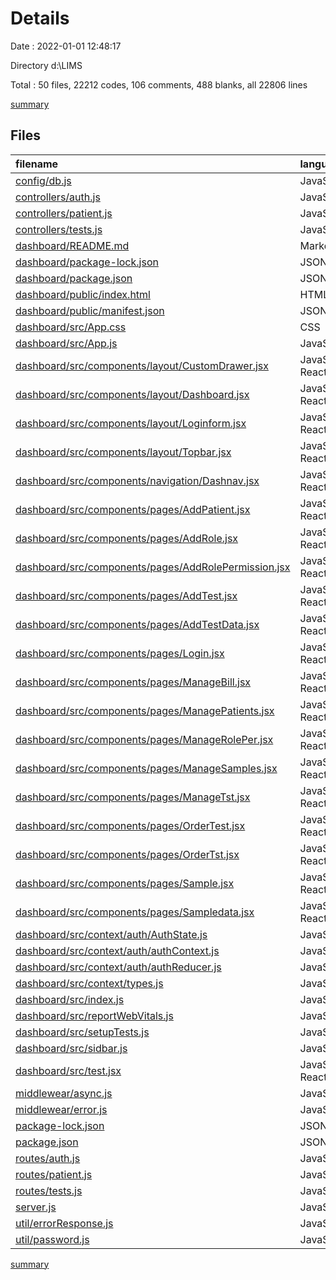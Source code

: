 # Details

Date : 2022-01-01 12:48:17

Directory d:\LIMS

Total : 50 files,  22212 codes, 106 comments, 488 blanks, all 22806 lines

[summary](results.md)

## Files
| filename | language | code | comment | blank | total |
| :--- | :--- | ---: | ---: | ---: | ---: |
| [config/db.js](/config/db.js) | JavaScript | 9 | 20 | 2 | 31 |
| [controllers/auth.js](/controllers/auth.js) | JavaScript | 143 | 6 | 16 | 165 |
| [controllers/patient.js](/controllers/patient.js) | JavaScript | 165 | 0 | 36 | 201 |
| [controllers/tests.js](/controllers/tests.js) | JavaScript | 438 | 1 | 100 | 539 |
| [dashboard/README.md](/dashboard/README.md) | Markdown | 38 | 0 | 33 | 71 |
| [dashboard/package-lock.json](/dashboard/package-lock.json) | JSON | 16,591 | 0 | 1 | 16,592 |
| [dashboard/package.json](/dashboard/package.json) | JSON | 51 | 0 | 1 | 52 |
| [dashboard/public/index.html](/dashboard/public/index.html) | HTML | 23 | 4 | 2 | 29 |
| [dashboard/public/manifest.json](/dashboard/public/manifest.json) | JSON | 25 | 0 | 1 | 26 |
| [dashboard/src/App.css](/dashboard/src/App.css) | CSS | 19 | 0 | 3 | 22 |
| [dashboard/src/App.js](/dashboard/src/App.js) | JavaScript | 17 | 8 | 1 | 26 |
| [dashboard/src/components/layout/CustomDrawer.jsx](/dashboard/src/components/layout/CustomDrawer.jsx) | JavaScript React | 25 | 0 | 8 | 33 |
| [dashboard/src/components/layout/Dashboard.jsx](/dashboard/src/components/layout/Dashboard.jsx) | JavaScript React | 182 | 0 | 18 | 200 |
| [dashboard/src/components/layout/Loginform.jsx](/dashboard/src/components/layout/Loginform.jsx) | JavaScript React | 57 | 0 | 7 | 64 |
| [dashboard/src/components/layout/Topbar.jsx](/dashboard/src/components/layout/Topbar.jsx) | JavaScript React | 19 | 0 | 3 | 22 |
| [dashboard/src/components/navigation/Dashnav.jsx](/dashboard/src/components/navigation/Dashnav.jsx) | JavaScript React | 57 | 15 | 11 | 83 |
| [dashboard/src/components/pages/AddPatient.jsx](/dashboard/src/components/pages/AddPatient.jsx) | JavaScript React | 184 | 1 | 12 | 197 |
| [dashboard/src/components/pages/AddRole.jsx](/dashboard/src/components/pages/AddRole.jsx) | JavaScript React | 58 | 0 | 8 | 66 |
| [dashboard/src/components/pages/AddRolePermission.jsx](/dashboard/src/components/pages/AddRolePermission.jsx) | JavaScript React | 58 | 0 | 8 | 66 |
| [dashboard/src/components/pages/AddTest.jsx](/dashboard/src/components/pages/AddTest.jsx) | JavaScript React | 138 | 1 | 13 | 152 |
| [dashboard/src/components/pages/AddTestData.jsx](/dashboard/src/components/pages/AddTestData.jsx) | JavaScript React | 127 | 1 | 12 | 140 |
| [dashboard/src/components/pages/Login.jsx](/dashboard/src/components/pages/Login.jsx) | JavaScript React | 27 | 0 | 3 | 30 |
| [dashboard/src/components/pages/ManageBill.jsx](/dashboard/src/components/pages/ManageBill.jsx) | JavaScript React | 121 | 1 | 16 | 138 |
| [dashboard/src/components/pages/ManagePatients.jsx](/dashboard/src/components/pages/ManagePatients.jsx) | JavaScript React | 140 | 1 | 12 | 153 |
| [dashboard/src/components/pages/ManageRolePer.jsx](/dashboard/src/components/pages/ManageRolePer.jsx) | JavaScript React | 110 | 1 | 13 | 124 |
| [dashboard/src/components/pages/ManageSamples.jsx](/dashboard/src/components/pages/ManageSamples.jsx) | JavaScript React | 60 | 29 | 11 | 100 |
| [dashboard/src/components/pages/ManageTst.jsx](/dashboard/src/components/pages/ManageTst.jsx) | JavaScript React | 122 | 1 | 16 | 139 |
| [dashboard/src/components/pages/OrderTest.jsx](/dashboard/src/components/pages/OrderTest.jsx) | JavaScript React | 58 | 0 | 5 | 63 |
| [dashboard/src/components/pages/OrderTst.jsx](/dashboard/src/components/pages/OrderTst.jsx) | JavaScript React | 145 | 1 | 10 | 156 |
| [dashboard/src/components/pages/Sample.jsx](/dashboard/src/components/pages/Sample.jsx) | JavaScript React | 84 | 0 | 7 | 91 |
| [dashboard/src/components/pages/Sampledata.jsx](/dashboard/src/components/pages/Sampledata.jsx) | JavaScript React | 82 | 0 | 10 | 92 |
| [dashboard/src/context/auth/AuthState.js](/dashboard/src/context/auth/AuthState.js) | JavaScript | 43 | 0 | 15 | 58 |
| [dashboard/src/context/auth/authContext.js](/dashboard/src/context/auth/authContext.js) | JavaScript | 3 | 0 | 3 | 6 |
| [dashboard/src/context/auth/authReducer.js](/dashboard/src/context/auth/authReducer.js) | JavaScript | 18 | 0 | 4 | 22 |
| [dashboard/src/context/types.js](/dashboard/src/context/types.js) | JavaScript | 4 | 0 | 2 | 6 |
| [dashboard/src/index.js](/dashboard/src/index.js) | JavaScript | 11 | 3 | 3 | 17 |
| [dashboard/src/reportWebVitals.js](/dashboard/src/reportWebVitals.js) | JavaScript | 12 | 0 | 2 | 14 |
| [dashboard/src/setupTests.js](/dashboard/src/setupTests.js) | JavaScript | 1 | 4 | 1 | 6 |
| [dashboard/src/sidbar.js](/dashboard/src/sidbar.js) | JavaScript | 40 | 0 | 9 | 49 |
| [dashboard/src/test.jsx](/dashboard/src/test.jsx) | JavaScript React | 9 | 0 | 2 | 11 |
| [middlewear/async.js](/middlewear/async.js) | JavaScript | 3 | 0 | 2 | 5 |
| [middlewear/error.js](/middlewear/error.js) | JavaScript | 8 | 4 | 7 | 19 |
| [package-lock.json](/package-lock.json) | JSON | 2,569 | 0 | 1 | 2,570 |
| [package.json](/package.json) | JSON | 35 | 0 | 1 | 36 |
| [routes/auth.js](/routes/auth.js) | JavaScript | 7 | 0 | 7 | 14 |
| [routes/patient.js](/routes/patient.js) | JavaScript | 10 | 0 | 4 | 14 |
| [routes/tests.js](/routes/tests.js) | JavaScript | 20 | 0 | 4 | 24 |
| [server.js](/server.js) | JavaScript | 31 | 4 | 18 | 53 |
| [util/errorResponse.js](/util/errorResponse.js) | JavaScript | 8 | 0 | 3 | 11 |
| [util/password.js](/util/password.js) | JavaScript | 7 | 0 | 1 | 8 |

[summary](results.md)